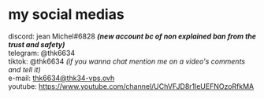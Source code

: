 # my social medias
discord: jean Michel#6828 ***(new account bc of non explained ban from the trust and safety)***  
telegram: @thk6634  
tiktok: @thk6634 *(if you wanna chat mention me on a video's comments and tell it)*  
e-mail: thk6634@thk34-vps.ovh  
youtube: https://www.youtube.com/channel/UChVFJD8r1leUEFNOzoRfkMA  
